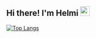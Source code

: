 ## Hi there! I'm Helmi <img src="https://media.giphy.com/media/hvRJCLFzcasrR4ia7z/giphy.gif" width="25px">


 
[![Top Langs](https://github-readme-stats.vercel.app/api/top-langs/?username=helmitaqiyudin&layout=compact&langs_count=10)](https://github.com/anuraghazra/github-readme-stats)
